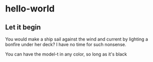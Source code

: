 # hello-world

## Let it begin

You would make a ship sail against the wind and current by lighting a bonfire under her deck?  I have no time for such nonsense. 

You can have the model-t in any color, so long as it's black


